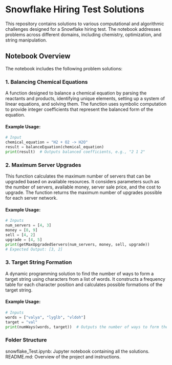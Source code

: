# Snowflake Hiring Test Solutions

This repository contains solutions to various computational and algorithmic challenges designed for a Snowflake hiring test. The notebook addresses problems across different domains, including chemistry, optimization, and string manipulation.

## Notebook Overview

The notebook includes the following problem solutions:

### 1. Balancing Chemical Equations
A function designed to balance a chemical equation by parsing the reactants and products, identifying unique elements, setting up a system of linear equations, and solving them. The function uses symbolic computation to provide integer coefficients that represent the balanced form of the equation.

#### Example Usage:
```python
# Input
chemical_equation = "H2 + O2 -> H2O"
result = balanceEquation(chemical_equation)
print(result)  # Outputs balanced coefficients, e.g., "2 1 2"
```

### 2. Maximum Server Upgrades
This function calculates the maximum number of servers that can be upgraded based on available resources. It considers parameters such as the number of servers, available money, server sale price, and the cost to upgrade. The function returns the maximum number of upgrades possible for each server network.
#### Example Usage:
``` python
# Inputs
num_servers = [4, 3]
money = [8, 9]
sell = [4, 2]
upgrade = [4, 5]
print(getMaxUpgradedServers(num_servers, money, sell, upgrade))
# Expected Output: [3, 2]
```

### 3. Target String Formation
A dynamic programming solution to find the number of ways to form a target string using characters from a list of words. It constructs a frequency table for each character position and calculates possible formations of the target string.

#### Example Usage:
``` python
# Inputs
words = ["valya", "lyglb", "vldoh"]
target = "val"
print(numWays(words, target))  # Outputs the number of ways to form the target
``` 

### Folder Structure
snowflake_Test.ipynb: Jupyter notebook containing all the solutions.
README.md: Overview of the project and instructions.

